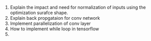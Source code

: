 1. Explain the impact and need for normalization of inputs using the optimization surafce shape.
1. Explain back propgataion for conv network
1. Implement parallelization of conv layer
1. How to implement while loop in tensorflow
1. 